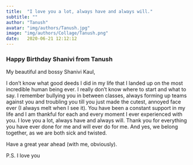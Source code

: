 ```yaml
---
title:  "I love you a lot, always have and always will."
subtitle: ""
author: "Tanush"
avatar: "img/authors/Tanush.jpg"
image: "img/authors/Collage/Tanush.png"
date:   2020-06-21 12:12:12
---
```


### Happy Birthday Shanivi from Tanush
My beautiful and bossy Shanivi Kaul,

I don’t know what good deeds I did in my life that I landed up on the most incredible human being ever. I really don’t know where to start and what to say. I remember bullying you in between classes, always forming up teams against you and troubling you till you just made the cutest, annoyed face ever (I always melt when I see it). You have been a constant support in my life and I am thankful for each and every moment I ever experienced with you. I love you a lot, always have and always will. Thank you for everything you have ever done for me and will ever do for me. And yes, we belong together, as we are both sick and twisted.

Have a great year ahead (with me, obviously).

P.S. I love you